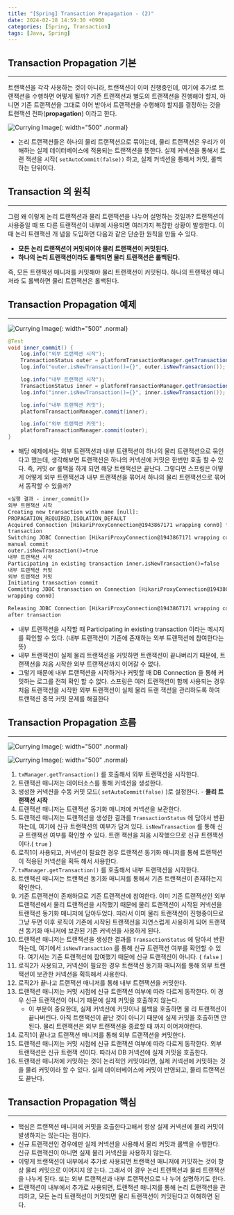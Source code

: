 ```yaml
---
title: "[Spring] Transaction Propagation - (2)"
date: 2024-02-18 14:59:30 +0900
categories: [Spring, Transaction]
tags: [Java, Spring]
---
```


## Transaction Propagation 기본

---

트랜잭션을 각각 사용하는 것이 아니라, 트랜잭션이 이미 진행중인데, 여기에 추가로 트랜잭션을 수행하면 어떻게 될까?
기존 트랜잭션과 별도의 트랜잭션을 진행해야 할지, 아니면 기존 트랜잭션을 그대로 이어 받아서 트랜잭션을 수행해야 할지를 결정하는 것을 트랜잭션 전파(**propagation**) 이라고 한다.

![Currying Image](/assets/img/post_img/coding/spring/transaction_propagation_2_1.png){: width="500" .normal}

- 논리 트랜잭션들은 하나의 물리 트랜잭션으로 묶이는데, 물리 트랜잭션은 우리가 이해하는 실제 데이터베이스에 적용되는 트랜잭션을 뜻한다. 실제 커넥션을 통해서 트랜 잭션을 시작( `setAutoCommit(false))` 하고, 실제 커넥션을 통해서 커밋, 롤백하는 단위이다.

## Transaction 의 원칙

---

그럼 왜 이렇게 논리 트랜잭션과 물리 트랜잭션을 나누어 설명하는 것일까?
트랜잭션이 사용중일 때 또 다른 트랜잭션이 내부에 사용되면 여러가지 복잡한 상황이 발생한다. 이때 논리 트랜잭션 개 념을 도입하면 다음과 같은 단순한 원칙을 만들 수 있다.

- **모든 논리 트랜잭션이 커밋되어야 물리 트랜잭션이 커밋된다.**
- **하나의 논리 트랜잭션이라도 롤백되면 물리 트랜잭션은 롤백된다.**

즉, 모든 트랜잭션 매니저를 커밋해야 물리 트랜잭션이 커밋된다. 하나의 트랜잭션 매니저라 도 롤백하면 물리 트랜잭션은 롤백된다.

## Transaction Propagation 예제

---

![Currying Image](/assets/img/post_img/coding/spring/transaction_propagation_2_2.png){: width="500" .normal}

```Java
@Test
void inner_commit() {
	log.info("외부 트랜잭션 시작");
	TransactionStatus outer = platformTransactionManager.getTransaction(new DefaultTransactionAttribute());
	log.info("outer.isNewTransaction()={}", outer.isNewTransaction()); // true

	log.info("내부 트랜잭션 시작");
	TransactionStatus inner = platformTransactionManager.getTransaction(new DefaultTransactionAttribute());
	log.info("inner.isNewTransaction()={}", inner.isNewTransaction()); // false

	log.info("내부 트랜잭션 커밋");
	platformTransactionManager.commit(inner);

	log.info("외부 트랜잭션 커밋");
	platformTransactionManager.commit(outer);
}
```

- 해당 예제에서는 외부 트랜잭션과 내부 트랜잭션이 하나의 물리 트랜잭션으로 묶인다고 했는데, 생각해보면 트랜잭션은 하나의 커넥션에 커밋은 한번만 호출 할 수 있다. 즉, 커밋 or 롤백을 하게 되면 해당 트랜잭션은 끝난다.
  그렇다면 스프링은 어떻게 어떻게 외부 트랜잭션과 내부 트랜잭션을 묶어서 하나의 물리 트랜잭션으로 묶어서 동작할 수 있을까?

```txt
<실행 결과 - inner_commit()>
외부 트랜잭션 시작
Creating new transaction with name [null]:
PROPAGATION_REQUIRED,ISOLATION_DEFAULT
Acquired Connection [HikariProxyConnection@1943867171 wrapping conn0] for JDBC
transaction
Switching JDBC Connection [HikariProxyConnection@1943867171 wrapping conn0] to
manual commit
outer.isNewTransaction()=true
내부 트랜잭션 시작
Participating in existing transaction inner.isNewTransaction()=false
내부 트랜잭션 커밋
외부 트랜잭션 커밋
Initiating transaction commit
Committing JDBC transaction on Connection [HikariProxyConnection@1943867171
wrapping conn0]

Releasing JDBC Connection [HikariProxyConnection@1943867171 wrapping conn0]
after transaction
```

- 내부 트랜잭션을 시작할 때 Participating in existing transaction 이라는 메시지를 확인할 수 있다.
  (내부 트랜잭션이 기존에 존재하는 외부 트랜잭션에 참여한다는 뜻)
- 내부 트랜잭션이 실제 물리 트랜잭션을 커밋하면 트랜잭션이 끝나버리기 때문에, 트랜잭션을 처음 시작한 외부 트랜잭션까지 이어갈 수 없다.
- 그렇기 때문에 내부 트랜잭션을 시작하거나 커밋할 때 DB Connection 을 통해 커밋하는 로그를 전혀 확인 할 수 없다.
  스프링은 여러 트랜잭션이 함께 사용되는 경우 처음 트랜잭션을 시작한 외부 트랜잭션이 실제 물리 트랜 잭션을 관리하도록 하여 트랜잭션 중복 커밋 문제를 해결한다

## Transaction Propagation 흐름

---

![Currying Image](/assets/img/post_img/coding/spring/transaction_propagation_2_3.png){: width="500" .normal}

![Currying Image](/assets/img/post_img/coding/spring/transaction_propagation_2_4.png){: width="500" .normal}

1. `txManager.getTransaction()` 를 호출해서 외부 트랜잭션을 시작한다.
2. 트랜잭션 매니저는 데이터소스를 통해 커넥션을 생성한다.
3. 생성한 커넥션을 수동 커밋 모드( `setAutoCommit(false)` )로 설정한다. - **물리 트랜잭션 시작**
4. 트랜잭션 매니저는 트랜잭션 동기화 매니저에 커넥션을 보관한다.
5. 트랜잭션 매니저는 트랜잭션을 생성한 결과를 `TransactionStatus` 에 담아서 반환하는데, 여기에 신규
   트랜잭션의 여부가 담겨 있다. `isNewTransaction` 를 통해 신규 트랜잭션 여부를 확인할 수 있다. 트랜
   잭션을 처음 시작했으므로 신규 트랜잭션이다.( `true` )
6. 로직1이 사용되고, 커넥션이 필요한 경우 트랜잭션 동기화 매니저를 통해 트랜잭션이 적용된 커넥션을 획득
   해서 사용한다.
7. `txManager.getTransaction()` 를 호출해서 내부 트랜잭션을 시작한다.
8. 트랜잭션 매니저는 트랜잭션 동기화 매니저를 통해서 기존 트랜잭션이 존재하는지 확인한다.
9. 기존 트랜잭션이 존재하므로 기존 트랜잭션에 참여한다. 이미 기존 트랜잭션인 외부 트랜잭션에서 물리 트랜잭션을 시작했기 때문에 물리 트랜잭션이 시작된 커넥션을 트랜잭션 동기화 매니저에 담아두었다.
   따라서 이미 물리 트랜잭션이 진행중이므로 그냥 두면 이후 로직이 기존에 시작된 트랜잭션을 자연스럽게 사용하게 되어 트랜잭션 동기화 매니저에 보관된 기존 커넥션을 사용하게 된다.
10. 트랜잭션 매니저는 트랜잭션을 생성한 결과를 `TransactionStatus` 에 담아서 반환하는데, 여기에서 `isNewTransaction` 를 통해 신규 트랜잭션 여부를 확인할 수 있다. 여기서는 기존 트랜잭션에 참여했기 때문에 신규 트랜잭션이 아니다. ( `false` )
11. 로직2가 사용되고, 커넥션이 필요한 경우 트랜잭션 동기화 매니저를 통해 외부 트랜잭션이 보관한 커넥션을 획득해서 사용한다.
12. 로직2가 끝나고 트랜잭션 매니저를 통해 내부 트랜잭션을 커밋한다.
13. 트랜잭션 매니저는 커밋 시점에 신규 트랜잭션 여부에 따라 다르게 동작한다. 이 경우 신규 트랜잭션이 아니기 때문에 실제 커밋을 호출하지 않는다.
    - 이 부분이 중요한데, 실제 커넥션에 커밋이나 롤백을 호출하면 물 리 트랜잭션이 끝나버린다. 아직 트랜잭션이 끝난 것이 아니기 때문에 실제 커밋을 호출하면 안된다. 물리 트랜잭션은 외부 트랜잭션을 종료할 때 까지 이어져야한다.
14. 로직1이 끝나고 트랜잭션 매니저를 통해 외부 트랜잭션을 커밋한다.
15. 트랜잭션 매니저는 커밋 시점에 신규 트랜잭션 여부에 따라 다르게 동작한다. 외부 트랜잭션은 신규 트랜잭
    션이다. 따라서 DB 커넥션에 실제 커밋을 호출한다.
16. 트랜잭션 매니저에 커밋하는 것이 논리적인 커밋이라면, 실제 커넥션에 커밋하는 것을 물리 커밋이라 할 수
    있다. 실제 데이터베이스에 커밋이 반영되고, 물리 트랜잭션도 끝난다.

## Transaction Propagation 핵심

---

- 핵심은 트랜잭션 매니저에 커밋을 호출한다고해서 항상 실제 커넥션에 물리 커밋이 발생하지는 않는다는 점이다.
- 신규 트랜잭션인 경우에만 실제 커넥션을 사용해서 물리 커밋과 롤백을 수행한다. 신규 트랜잭션이 아니면 실제 물리 커넥션을 사용하지 않는다.
- 이렇게 트랜잭션이 내부에서 추가로 사용되면 트랜잭션 매니저에 커밋하는 것이 항상 물리 커밋으로 이어지지 않 는다. 그래서 이 경우 논리 트랜잭션과 물리 트랜잭션을 나누게 된다. 또는 외부 트랜잭션과 내부 트랜잭션으로 나 누어 설명하기도 한다.
- 트랜잭션이 내부에서 추가로 사용되면, 트랜잭션 매니저를 통해 논리 트랜잭션을 관리하고, 모든 논리 트랜잭션이 커밋되면 물리 트랜잭션이 커밋된다고 이해하면 된다.
